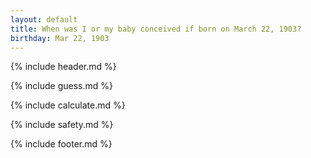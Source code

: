 ```yaml
---
layout: default
title: When was I or my baby conceived if born on March 22, 1903?
birthday: Mar 22, 1903
---
```


{% include header.md %}

{% include guess.md %}

{% include calculate.md %}

{% include safety.md %}

{% include footer.md %}



